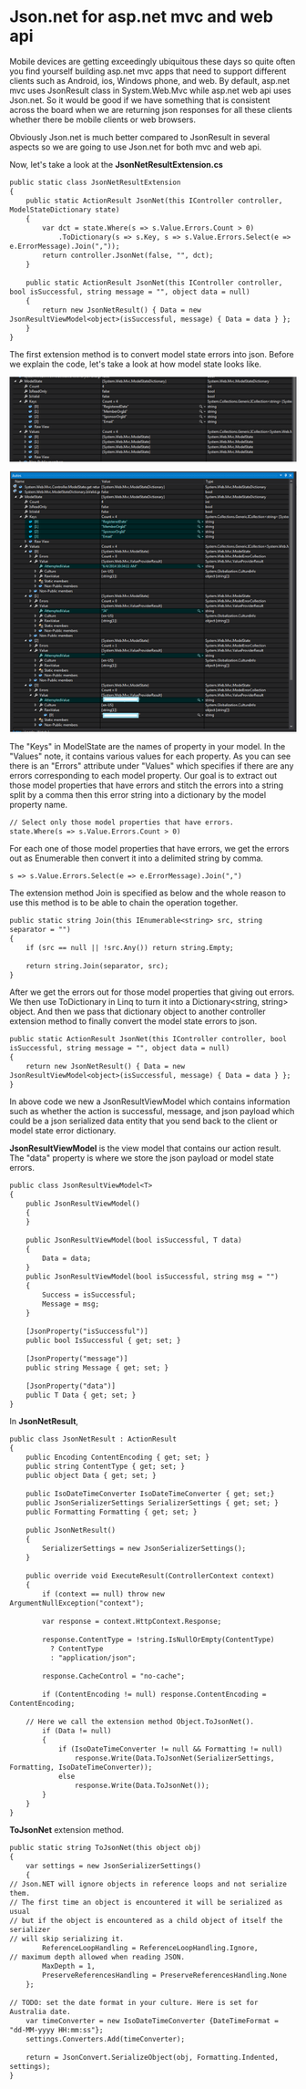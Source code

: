 Json.net for asp.net mvc and web api
===========
Mobile devices are getting exceedingly ubiquitous these days so quite often you find yourself building asp.net mvc apps that need to support different clients such as Android, ios, Windows phone, and web. By default, asp.net mvc uses JsonResult class in System.Web.Mvc while asp.net web api uses Json.net. So it would be good if we have something that is consistent across the board when we are returning json responses for all these clients whether there be mobile clients or web browsers. 

Obviously Json.net is much better compared to JsonResult in several aspects so we are going to use Json.net for both mvc and web api. 

Now, let's take a look at the **JsonNetResultExtension.cs**

	public static class JsonNetResultExtension
    {
        public static ActionResult JsonNet(this IController controller, ModelStateDictionary state)
        {
            var dct = state.Where(s => s.Value.Errors.Count > 0)
                .ToDictionary(s => s.Key, s => s.Value.Errors.Select(e => e.ErrorMessage).Join(","));
            return controller.JsonNet(false, "", dct);
        }

        public static ActionResult JsonNet(this IController controller, bool isSuccessful, string message = "", object data = null)
        {
            return new JsonNetResult() { Data = new JsonResultViewModel<object>(isSuccessful, message) { Data = data } };
        }
    }

The first extension method is to convert model state errors into json. Before we explain the code, let's take a look at how model state looks like.

![ModelState Overview](https://github.com/Konex/asp.net-mvc/blob/master/json%20response/images/modelStateOverview.PNG)

![ModelState Expended View](https://github.com/Konex/asp.net-mvc/blob/master/json%20response/images/modelStateExpendedView.PNG)

The "Keys" in ModelState are the names of property in your model. In the "Values" note, it contains various values for each property. As you can see there is an "Errors" attribute under "Values" which specifies if there are any errors corresponding to each model property. Our goal is to extract out those model properties that have errors and stitch the errors into a string split by a comma then this error string into a dictionary by the model property name.

	// Select only those model properties that have errors.
	state.Where(s => s.Value.Errors.Count > 0)
	
For each one of those model properties that have errors, we get the errors out as Enumerable<String> then convert it into a delimited string by comma.
	
	s => s.Value.Errors.Select(e => e.ErrorMessage).Join(",")
	
The extension method Join is specified as below and the whole reason to use this method is to be able to chain the operation together.	

	public static string Join(this IEnumerable<string> src, string separator = "")
	{
		if (src == null || !src.Any()) return string.Empty;
		
		return string.Join(separator, src);
	}

After we get the errors out for those model properties that giving out errors. We then use ToDictionary in Linq to turn it into a Dictionary<string, string> object. And then we pass that dictionary object to another controller extension method to finally convert the model state errors to json.

	public static ActionResult JsonNet(this IController controller, bool isSuccessful, string message = "", object data = null)
	{
		return new JsonNetResult() { Data = new JsonResultViewModel<object>(isSuccessful, message) { Data = data } };
	}

In above code we new a JsonResultViewModel which contains information such as whether the action is successful, message, and json payload which could be a json serialized data entity that you send back to the client or model state error dictionary.

**JsonResultViewModel** is the view model that contains our action result. The "data" property is where we store the json payload or model state errors.

	public class JsonResultViewModel<T>
    {
        public JsonResultViewModel()
        {
        }

        public JsonResultViewModel(bool isSuccessful, T data)
        {
            Data = data;
        }
        public JsonResultViewModel(bool isSuccessful, string msg = "")
        {
            Success = isSuccessful;
            Message = msg;
        }

        [JsonProperty("isSuccessful")]
        public bool IsSuccessful { get; set; }

        [JsonProperty("message")]
        public string Message { get; set; }

        [JsonProperty("data")]
        public T Data { get; set; }
    }

In **JsonNetResult**, 

	public class JsonNetResult : ActionResult
    {
        public Encoding ContentEncoding { get; set; }
        public string ContentType { get; set; }
        public object Data { get; set; }

		public IsoDateTimeConverter IsoDateTimeConverter { get; set;}
        public JsonSerializerSettings SerializerSettings { get; set; }
        public Formatting Formatting { get; set; }

        public JsonNetResult()
        {
            SerializerSettings = new JsonSerializerSettings();
        }

        public override void ExecuteResult(ControllerContext context)
        {
            if (context == null) throw new ArgumentNullException("context");

            var response = context.HttpContext.Response;

            response.ContentType = !string.IsNullOrEmpty(ContentType)
              ? ContentType
              : "application/json";

            response.CacheControl = "no-cache";

            if (ContentEncoding != null) response.ContentEncoding = ContentEncoding;

	    // Here we call the extension method Object.ToJsonNet().
            if (Data != null) 
			{
				if (IsoDateTimeConverter != null && Formatting != null) 
                    response.Write(Data.ToJsonNet(SerializerSettings, Formatting, IsoDateTimeConverter));
                else 
                    response.Write(Data.ToJsonNet());
			}
        }
    }
	
**ToJsonNet** extension method. 
	
	public static string ToJsonNet(this object obj)
	{
		var settings = new JsonSerializerSettings()
		{
	// Json.NET will ignore objects in reference loops and not serialize them. 
	// The first time an object is encountered it will be serialized as usual 
	// but if the object is encountered as a child object of itself the serializer 
	// will skip serializing it.
			ReferenceLoopHandling = ReferenceLoopHandling.Ignore,
	// maximum depth allowed when reading JSON.
			MaxDepth = 1,
			PreserveReferencesHandling = PreserveReferencesHandling.None
		};
		
	// TODO: set the date format in your culture. Here is set for Australia date.
		var timeConverter = new IsoDateTimeConverter {DateTimeFormat = "dd-MM-yyyy HH:mm:ss"};
		settings.Converters.Add(timeConverter);

		return = JsonConvert.SerializeObject(obj, Formatting.Indented, settings);
	}











